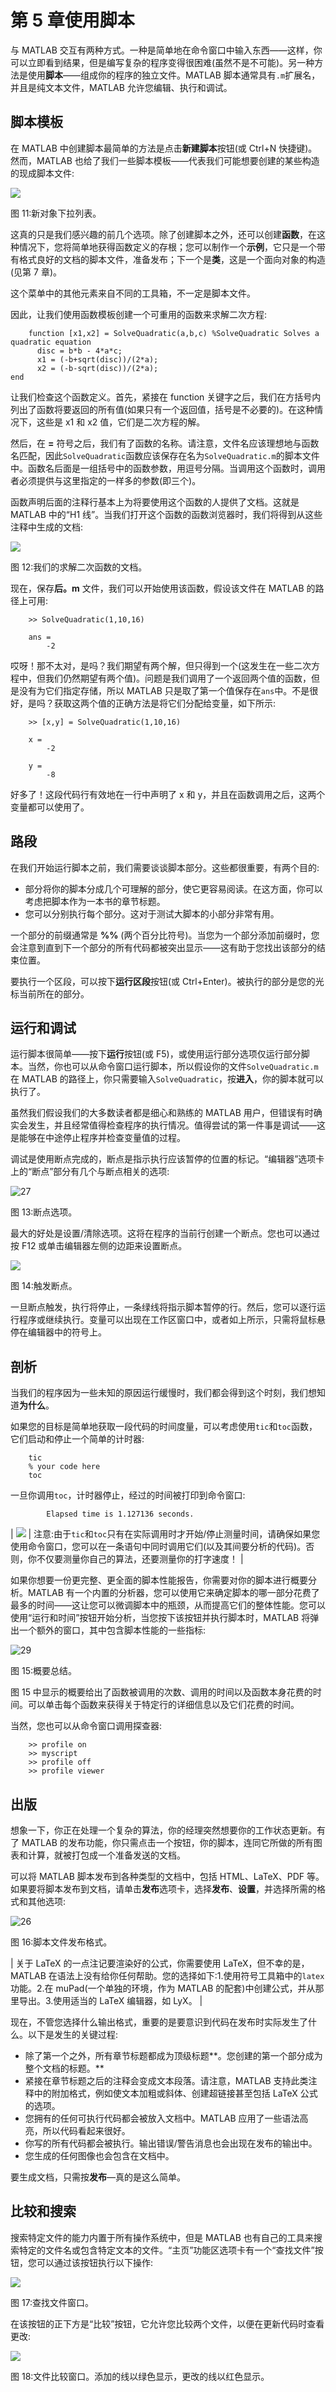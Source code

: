 # 第 5 章使用脚本

与 MATLAB 交互有两种方式。一种是简单地在命令窗口中输入东西——这样，你可以立即看到结果，但是编写复杂的程序变得很困难(虽然不是不可能)。另一种方法是使用**脚本**——组成你的程序的独立文件。MATLAB 脚本通常具有`.m`扩展名，并且是纯文本文件，MATLAB 允许您编辑、执行和调试。

## 脚本模板

在 MATLAB 中创建脚本最简单的方法是点击**新建脚本**按钮(或 Ctrl+N 快捷键)。然而，MATLAB 也给了我们一些脚本模板——代表我们可能想要创建的某些构造的现成脚本文件:

![](img/image032.jpg)

图 11:新对象下拉列表。

这真的只是我们感兴趣的前几个选项。除了创建脚本之外，还可以创建**函数**，在这种情况下，您将简单地获得函数定义的存根；您可以制作一个**示例**，它只是一个带有格式良好的文档的脚本文件，准备发布；下一个是**类**，这是一个面向对象的构造(见第 7 章)。

这个菜单中的其他元素来自不同的工具箱，不一定是脚本文件。

因此，让我们使用函数模板创建一个可重用的函数来求解二次方程:

```
    function [x1,x2] = SolveQuadratic(a,b,c) %SolveQuadratic Solves a quadratic equation
      disc = b*b - 4*a*c;
      x1 = (-b+sqrt(disc))/(2*a);
      x2 = (-b-sqrt(disc))/(2*a);
end

```

让我们检查这个函数定义。首先，紧接在 function 关键字之后，我们在方括号内列出了函数将要返回的所有值(如果只有一个返回值，括号是不必要的)。在这种情况下，这些是 x1 和 x2 值，它们是二次方程的解。

然后，在 **=** 符号之后，我们有了函数的名称。请注意，文件名应该理想地与函数名匹配，因此`SolveQuadratic`函数应该保存在名为`SolveQuadratic.m`的脚本文件中。函数名后面是一组括号中的函数参数，用逗号分隔。当调用这个函数时，调用者必须提供与这里指定的一样多的参数(即三个)。

函数声明后面的注释行基本上为将要使用这个函数的人提供了文档。这就是 MATLAB 中的“H1 线”。当我们打开这个函数的函数浏览器时，我们将得到从这些注释中生成的文档:

![](img/image033.jpg)

图 12:我们的求解二次函数的文档。

现在，保存**后。m** 文件，我们可以开始使用该函数，假设该文件在 MATLAB 的路径上可用:

```
    >> SolveQuadratic(1,10,16)

    ans =
        -2

```

哎呀！那不太对，是吗？我们期望有两个解，但只得到一个(这发生在一些二次方程中，但我们仍然期望有两个值)。问题是我们调用了一个返回两个值的函数，但是没有为它们指定存储，所以 MATLAB 只是取了第一个值保存在`ans`中。不是很好，是吗？获取这两个值的正确方法是将它们分配给变量，如下所示:

```
    >> [x,y] = SolveQuadratic(1,10,16)

    x =
        -2

    y =
        -8

```

好多了！这段代码行有效地在一行中声明了 x 和 y，并且在函数调用之后，这两个变量都可以使用了。

## 路段

在我们开始运行脚本之前，我们需要谈谈脚本部分。这些都很重要，有两个目的:

*   部分将你的脚本分成几个可理解的部分，使它更容易阅读。在这方面，你可以考虑把脚本作为一本书的章节标题。
*   您可以分别执行每个部分。这对于测试大脚本的小部分非常有用。

一个部分的前缀通常是 **%%** (两个百分比符号)。当您为一个部分添加前缀时，您会注意到直到下一个部分的所有代码都被突出显示——这有助于您找出该部分的结束位置。

要执行一个区段，可以按下**运行区段**按钮(或 Ctrl+Enter)。被执行的部分是您的光标当前所在的部分。

## 运行和调试

运行脚本很简单——按下**运行**按钮(或 F5)，或使用运行部分选项仅运行部分脚本。当然，你也可以从命令窗口运行脚本，所以假设你的文件`SolveQuadratic.m`在 MATLAB 的路径上，你只需要输入`SolveQuadratic`，按**进入**，你的脚本就可以执行了。

虽然我们假设我们的大多数读者都是细心和熟练的 MATLAB 用户，但错误有时确实会发生，并且经常值得检查程序的执行情况。值得尝试的第一件事是调试——这是能够在中途停止程序并检查变量值的过程。

调试是使用断点完成的，断点是指示执行应该暂停的位置的标记。“编辑器”选项卡上的“断点”部分有几个与断点相关的选项:

![27](img/image034.png)

图 13:断点选项。

最大的好处是设置/清除选项。这将在程序的当前行创建一个断点。您也可以通过按 F12 或单击编辑器左侧的边距来设置断点。

![](img/image035.png)

图 14:触发断点。

一旦断点触发，执行将停止，一条绿线将指示脚本暂停的行。然后，您可以逐行运行程序或继续执行。变量可以出现在工作区窗口中，或者如上所示，只需将鼠标悬停在编辑器中的符号上。

## 剖析

当我们的程序因为一些未知的原因运行缓慢时，我们都会得到这个时刻，我们想知道**为什么**。

如果您的目标是简单地获取一段代码的时间度量，可以考虑使用`tic`和`toc`函数，它们启动和停止一个简单的计时器:

```
    tic
    % your code here
    toc

```

一旦你调用`toc`，计时器停止，经过的时间被打印到命令窗口:

```
        Elapsed time is 1.127136 seconds.

```

| ![](img/note.png) | 注意:由于`tic`和`toc`只有在实际调用时才开始/停止测量时间，请确保如果您使用命令窗口，您可以在一条语句中同时调用它们(以及其间要分析的代码)。否则，你不仅要测量你自己的算法，还要测量你的打字速度！ |

如果你想要一份更完整、更全面的脚本性能报告，你需要对你的脚本进行概要分析。MATLAB 有一个内置的分析器，您可以使用它来确定脚本的哪一部分花费了最多的时间——这让您可以微调脚本中的瓶颈，从而提高它们的整体性能。您可以使用“运行和时间”按钮开始分析，当您按下该按钮并执行脚本时，MATLAB 将弹出一个额外的窗口，其中包含脚本性能的一些指标:

![29](img/image037.png)

图 15:概要总结。

图 15 中显示的概要给出了函数被调用的次数、调用的时间以及函数本身花费的时间。可以单击每个函数来获得关于特定行的详细信息以及它们花费的时间。

当然，您也可以从命令窗口调用探查器:

```
    >> profile on
    >> myscript
    >> profile off
    >> profile viewer

```

## 出版

想象一下，你正在处理一个复杂的算法，你的经理突然想要你的工作状态更新。有了 MATLAB 的发布功能，你只需点击一个按钮，你的脚本，连同它所做的所有图表和计算，就被打包成一个准备发送的文档。

可以将 MATLAB 脚本发布到各种类型的文档中，包括 HTML、LaTeX、PDF 等。如果要将脚本发布到文档，请单击**发布**选项卡，选择**发布**、**设置**，并选择所需的格式和其他选项:

![26](img/image038.png)

图 16:脚本文件发布格式。

| 关于 LaTeX 的一点注记要渲染好的公式，你需要使用 LaTeX，但不幸的是，MATLAB 在语法上没有给你任何帮助。您的选择如下:1.使用符号工具箱中的`latex`功能。2.在 muPad(一个单独的环境，作为 MATLAB 的配套)中创建公式，并从那里导出。3.使用适当的 LaTeX 编辑器，如 LyX。 |

现在，不管您选择什么输出格式，重要的是要意识到代码在发布时实际发生了什么。以下是发生的关键过程:

*   除了第一个之外，所有章节标题都成为顶级标题**。您创建的第一个部分成为整个文档的标题。**
*   紧接在章节标题之后的注释会变成文本段落。请注意，MATLAB 支持此类注释中的附加格式，例如使文本加粗或斜体、创建超链接甚至包括 LaTeX 公式的选项。
*   您拥有的任何可执行代码都会被放入文档中。MATLAB 应用了一些语法高亮，所以代码看起来很好。
*   你写的所有代码都会被执行。输出错误/警告消息也会出现在发布的输出中。
*   您生成的任何图像也会包含在文档中。

要生成文档，只需按**发布**—真的是这么简单。

## 比较和搜索

搜索特定文件的能力内置于所有操作系统中，但是 MATLAB 也有自己的工具来搜索特定的文件名或包含特定文本的文件。“主页”功能区选项卡有一个“查找文件”按钮，您可以通过该按钮执行以下操作:

![](img/image039.jpg)

图 17:查找文件窗口。

在该按钮的正下方是“比较”按钮，它允许您比较两个文件，以便在更新代码时查看更改:

![](img/image040.jpg)

图 18:文件比较窗口。添加的线以绿色显示，更改的线以红色显示。